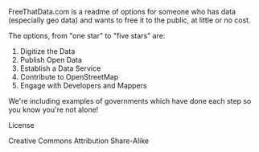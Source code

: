 FreeThatData.com is a readme of options for someone who has data (especially
geo data) and wants to free it to the public, at little or no cost.

The options, from "one star" to "five stars" are:

1. Digitize the Data
2. Publish Open Data
3. Establish a Data Service
4. Contribute to OpenStreetMap
5. Engage with Developers and Mappers

We're including examples of governments which have done each step so you
know you're not alone!

License

Creative Commons Attribution Share-Alike
